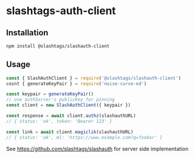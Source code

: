 # slashtags-auth-client

## Installation

```bash
npm install @slashtags/slashauth-client
```

## Usage


```js
const { SlashAuthClient } = require('@slashtags/slashauth-client')
cosnt { generateKeyPair } = require('noise-curve-ed')

const keypair = generateKeyPair()
// use authServer's publicKey for pinning
const client = new SlashAuthClient({ keypair })

const response = await client.authz(slashauthURL)
// { status: 'ok', token: 'Bearer 123' }

const link = await client.magiclik(slashauthURL)
// { status: 'ok', ml: 'https://www.example.com?q=foobar' }

```

See https://github.com/slashtags/slashauth for server side implementation
